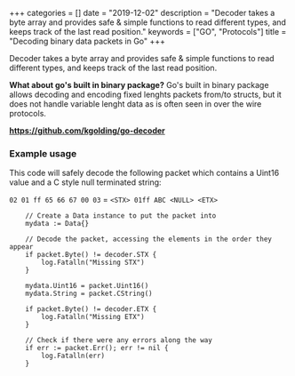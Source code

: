 +++
categories = []
date = "2019-12-02"
description = "Decoder takes a byte array and provides safe & simple functions to read different types, and keeps track of the last read position."
keywords = ["GO", "Protocols"]
title = "Decoding binary data packets in Go"
+++

Decoder takes a byte array and provides safe & simple functions to read different types, and keeps track of the last read position.

**What about go's built in binary package?** Go's built in binary package allows decoding and encoding fixed lenghts packets from/to structs, but it does not handle variable lenght data as is often seen in over the wire protocols.

**https://github.com/kgolding/go-decoder**


### Example usage

This code will safely decode the following packet which contains a Uint16 value and a C style null terminated string:

`02 01 ff 65 66 67 00 03` = `<STX> 01ff ABC <NULL> <ETX>`


````
	// Create a Data instance to put the packet into
	mydata := Data{}

	// Decode the packet, accessing the elements in the order they appear
	if packet.Byte() != decoder.STX {
		log.Fatalln("Missing STX")
	}

	mydata.Uint16 = packet.Uint16()
	mydata.String = packet.CString()

	if packet.Byte() != decoder.ETX {
		log.Fatalln("Missing ETX")
	}

	// Check if there were any errors along the way
	if err := packet.Err(); err != nil {
		log.Fatalln(err)
	}
````
